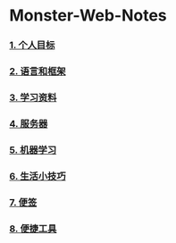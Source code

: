 # Monster-Web-Notes

 
### [1. 个人目标](./个人目标/README.md)
### [2. 语言和框架](./语言和框架/README.md)
### [3. 学习资料](./学习资料/README.md)
### [4. 服务器](./服务器/README.md)
### [5. 机器学习](./机器学习/README.md)
### [6. 生活小技巧](./生活小技巧/README.md)
### [7. 便签](./便签/README.md)
### [8. 便捷工具](./便捷工具/README.md)



